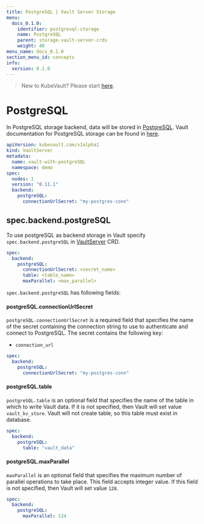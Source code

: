 ```yaml
---
title: PostgreSQL | Vault Server Storage
menu:
  docs_0.1.0:
    identifier: postgresql-storage
    name: PostgreSQL
    parent: storage-vault-server-crds
    weight: 40
menu_name: docs_0.1.0
section_menu_id: concepts
info:
  version: 0.1.0
---
```


> New to KubeVault? Please start [here](/docs/0.1.0/concepts/README).

# PostgreSQL

In PostgreSQL storage backend, data will be stored in [PostgreSQL](https://www.postgresql.org/). Vault documentation for PostgreSQL storage can be found in [here](https://www.vaultproject.io/docs/configuration/storage/postgresql.html).

```yaml
apiVersion: kubevault.com/v1alpha1
kind: VaultServer
metadata:
  name: vault-with-postgreSQL
  namespace: demo
spec:
  nodes: 1
  version: "0.11.1"
  backend:
    postgreSQL:
      connectionUrlSecret: "my-postgres-conn"
```

## spec.backend.postgreSQL

To use postgreSQL as backend storage in Vault specify `spec.backend.postgreSQL` in [VaultServer](/docs/0.1.0/concepts/vault-server-crds/vaultserver) CRD.

```yaml
spec:
  backend:
    postgreSQL:
      connectionUrlSecret: <secret_name>
      table: <table_name>
      maxParallel: <max_parallel>
```

`spec.backend.postgreSQL` has following fields:

#### postgreSQL.connectionUrlSecret

`postgreSQL.connectionUrlSecret` is a required field that specifies the name of the secret containing the connection string to use to authenticate and connect to PostgreSQL. The secret contains the following key:

- `connection_url`

```yaml
spec:
  backend:
    postgreSQL:
      connectionUrlSecret: "my-postgres-conn"
```

#### postgreSQL.table

`postgreSQL.table` is an optional field that specifies the name of the table in which to write Vault data. If it is not specified, then Vault will set value `vault_kv_store`. Vault will not create table, so this table must exist in database.

```yaml
spec:
  backend:
    postgreSQL:
      table: "vault_data"
```

#### postgreSQL.maxParallel

`maxParallel` is an optional field that specifies the maximum number of parallel operations to take place. This field accepts integer value. If this field is not specified, then Vault will set value `128`.

```yaml
spec:
  backend:
    postgreSQL:
      maxParallel: 124
```
